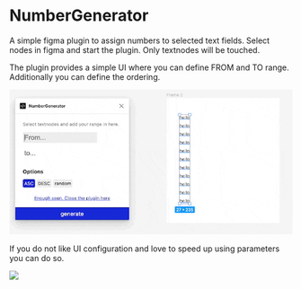 # NumberGenerator

A simple figma plugin to assign numbers to selected text fields.
Select nodes in figma and start the plugin. Only textnodes will be touched.

The plugin provides a simple UI where you can define FROM and TO range.
Additionally you can define the ordering.

![](_screenshots/screen.gif)

If you do not like UI configuration and love to speed up using parameters you can do so.

![](_screenshots/parameter.png_)
